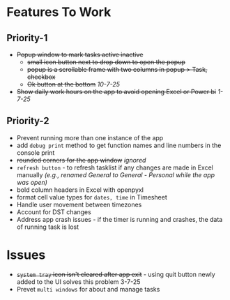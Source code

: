 # Features To Work

## Priority-1
- ~~Popup window to mark tasks active inactive~~
  - ~~small icon button next to drop down to open the popup~~
  - ~~popup is a scrollable frame with two columns in popup > Task, checkbox~~
  - ~~Ok button at the bottom~~ *10-7-25*
- ~~Show daily work hours on the app to avoid opening Excel or Power bi~~ *1-7-25*

## Priority-2
+ Prevent running more than one instance of the app
+ add `debug print` method to get function names and line numbers in the console print
+ ~~rounded corners for the app window~~ *ignored*
+ `refresh button` - to refresh tasklist if any changes are made in Excel manually *(e.g., renamed General to General - Personal while the app was open)*
+ bold column headers in Excel with openpyxl
+ format cell value types for `dates, time` in Timesheet
+ Handle user movement between timezones
+ Account for DST changes
+ Address app crash issues - if the timer is running and crashes, the data of running task is lost

# Issues
+ ~~`system tray` icon isn't cleared after app exit~~ - using quit button newly added to the UI solves this problem 3-7-25
+ Prevet `multi windows` for about and manage tasks